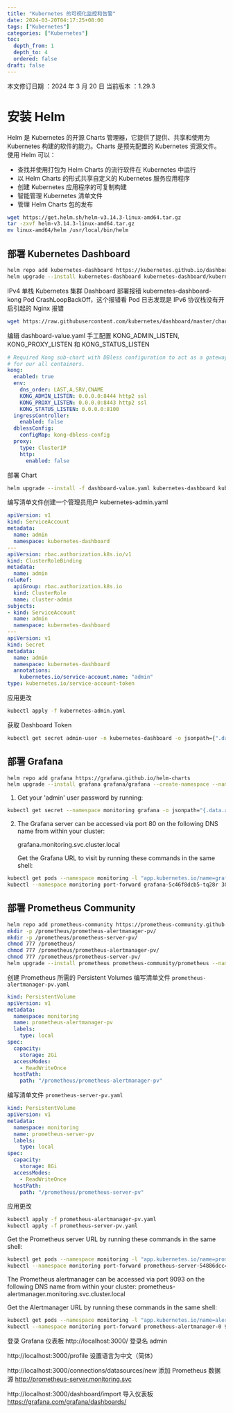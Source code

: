 ```yaml
---
title: "Kubernetes 的可视化监控和告警" 
date: 2024-03-20T04:17:25+08:00
tags: ["Kubernetes"]
categories: ["Kubernetes"]
toc:
  depth_from: 1
  depth_to: 4
  ordered: false
draft: false
---
```


本文修订日期 ：2024 年 3 月 20 日  当前版本 ：1.29.3

# 安装 Helm

Helm 是 Kubernetes 的开源 Charts 管理器，它提供了提供、共享和使用为 Kubernetes 构建的软件的能力。Charts 是预先配置的 Kubernetes 资源文件。使用 Helm 可以：

 - 查找并使用打包为 Helm Charts 的流行软件在 Kubernetes 中运行
 - 以 Helm Charts 的形式共享自定义的 Kubernetes 服务应用程序
 - 创建 Kubernetes 应用程序的可复制构建
 - 智能管理 Kubernetes 清单文件
 - 管理 Helm Charts 包的发布

```bash
wget https://get.helm.sh/helm-v3.14.3-linux-amd64.tar.gz
tar -zxvf helm-v3.14.3-linux-amd64.tar.gz
mv linux-amd64/helm /usr/local/bin/helm
```

## 部署 Kubernetes Dashboard

```bash
helm repo add kubernetes-dashboard https://kubernetes.github.io/dashboard/
helm upgrade --install kubernetes-dashboard kubernetes-dashboard/kubernetes-dashboard --create-namespace --namespace kubernetes-dashboard
```

IPv4 单栈 Kubernetes 集群 Dashboard 部署报错 kubernetes-dashboard-kong Pod CrashLoopBackOff，这个报错看 Pod 日志发现是 IPv6 协议栈没有开启引起的 Nginx 报错

```bash
wget https://raw.githubusercontent.com/kubernetes/dashboard/master/charts/kubernetes-dashboard/values.yaml -O dashboard-value.yaml
```

编辑 dashboard-value.yaml 手工配置 KONG_ADMIN_LISTEN, KONG_PROXY_LISTEN 和 KONG_STATUS_LISTEN

```yaml
# Required Kong sub-chart with DBless configuration to act as a gateway
# for our all containers.
kong:
  enabled: true
  env:
    dns_order: LAST,A,SRV,CNAME
    KONG_ADMIN_LISTEN: 0.0.0.0:8444 http2 ssl
    KONG_PROXY_LISTEN: 0.0.0.0:8443 http2 ssl
    KONG_STATUS_LISTEN: 0.0.0.0:8100
  ingressController:
    enabled: false
  dblessConfig:
    configMap: kong-dbless-config
  proxy:
    type: ClusterIP
    http:
      enabled: false
```

部署 Chart

```bash
helm upgrade --install -f dashboard-value.yaml kubernetes-dashboard kubernetes-dashboard/kubernetes-dashboard --create-namespace --namespace kubernetes-dashboard
```

编写清单文件创建一个管理员用户 kubernetes-admin.yaml

```yaml
apiVersion: v1
kind: ServiceAccount
metadata:
  name: admin
  namespace: kubernetes-dashboard
---
apiVersion: rbac.authorization.k8s.io/v1
kind: ClusterRoleBinding
metadata:
  name: admin
roleRef:
  apiGroup: rbac.authorization.k8s.io
  kind: ClusterRole
  name: cluster-admin
subjects:
- kind: ServiceAccount
  name: admin
  namespace: kubernetes-dashboard
---
apiVersion: v1
kind: Secret
metadata:
  name: admin
  namespace: kubernetes-dashboard
  annotations:
    kubernetes.io/service-account.name: "admin"   
type: kubernetes.io/service-account-token
```

应用更改

```bash
kubectl apply -f kubernetes-admin.yaml
```

获取 Dashboard Token

```bash
kubectl get secret admin-user -n kubernetes-dashboard -o jsonpath={".data.token"} | base64 -d
```

## 部署 Grafana

```bash
helm repo add grafana https://grafana.github.io/helm-charts
helm upgrade --install grafana grafana/grafana --create-namespace --namespace monitoring
```

1. Get your 'admin' user password by running:

```bash
kubectl get secret --namespace monitoring grafana -o jsonpath="{.data.admin-password}" | base64 --decode ; echo
```


2. The Grafana server can be accessed via port 80 on the following DNS name from within your cluster:

   grafana.monitoring.svc.cluster.local

   Get the Grafana URL to visit by running these commands in the same shell:

```bash
kubectl get pods --namespace monitoring -l "app.kubernetes.io/name=grafana,app.kubernetes.io/instance=grafana" -o jsonpath="{.items[0].metadata.name}"
kubectl --namespace monitoring port-forward grafana-5c46f8dcb5-tq28r 3000
```

## 部署 Prometheus Community

```bash
helm repo add prometheus-community https://prometheus-community.github.io/helm-charts
mkdir -p /prometheus/prometheus-alertmanager-pv/
mkdir -p /prometheus/prometheus-server-pv/
chmod 777 /prometheus/
chmod 777 /prometheus/prometheus-alertmanager-pv/
chmod 777 /prometheus/prometheus-server-pv/
helm upgrade --install prometheus prometheus-community/prometheus --namespace monitoring
```

创建 Prometheus 所需的 Persistent Volumes 编写清单文件 `prometheus-alertmanager-pv.yaml`

```yaml
kind: PersistentVolume
apiVersion: v1
metadata:
  namespace: monitoring
  name: prometheus-alertmanager-pv
  labels:
    type: local
spec:
  capacity:
    storage: 2Gi
  accessModes:
    - ReadWriteOnce
  hostPath:
    path: "/prometheus/prometheus-alertmanager-pv"
```

编写清单文件 `prometheus-server-pv.yaml`

```yaml
kind: PersistentVolume
apiVersion: v1
metadata:
  namespace: monitoring
  name: prometheus-server-pv
  labels:
    type: local
spec:
  capacity:
    storage: 8Gi
  accessModes:
    - ReadWriteOnce
  hostPath:
    path: "/prometheus/prometheus-server-pv"
```

应用更改

```bash
kubectl apply -f prometheus-alertmanager-pv.yaml
kubectl apply -f prometheus-server-pv.yaml
```

Get the Prometheus server URL by running these commands in the same shell:
```bash
kubectl get pods --namespace monitoring -l "app.kubernetes.io/name=prometheus,app.kubernetes.io/instance=prometheus" -o jsonpath="{.items[0].metadata.name}"
kubectl --namespace monitoring port-forward prometheus-server-54886dcc45-pkm5p 9090
```

The Prometheus alertmanager can be accessed via port 9093 on the following DNS name from within your cluster:
prometheus-alertmanager.monitoring.svc.cluster.local


Get the Alertmanager URL by running these commands in the same shell:

```bash
kubectl get pods --namespace monitoring -l "app.kubernetes.io/name=alertmanager,app.kubernetes.io/instance=prometheus" -o jsonpath="{.items[0].metadata.name}"
kubectl --namespace monitoring port-forward prometheus-alertmanager-0 9093
```

登录 Grafana 仪表板 http://localhost:3000/ 登录名 admin

http://localhost:3000/profile 设置语言为中文（简体）

http://localhost:3000/connections/datasources/new 添加 Prometheus 数据源 http://prometheus-server.monitoring.svc

http://localhost:3000/dashboard/import 导入仪表板 https://grafana.com/grafana/dashboards/
